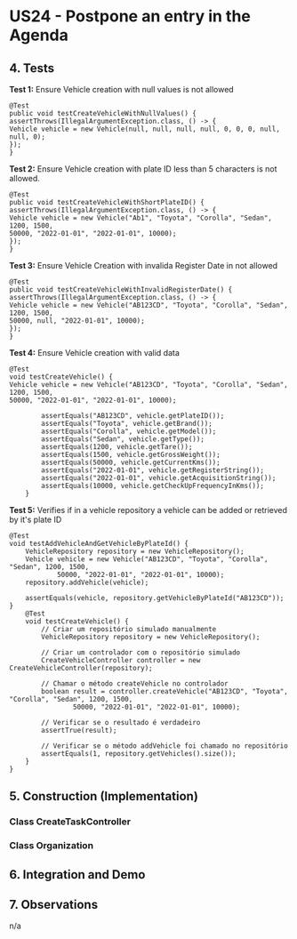 # US24 - Postpone an entry in the Agenda

## 4. Tests 

**Test 1:** Ensure Vehicle creation with null values is not allowed 

    @Test
    public void testCreateVehicleWithNullValues() {
    assertThrows(IllegalArgumentException.class, () -> {
    Vehicle vehicle = new Vehicle(null, null, null, null, 0, 0, 0, null, null, 0);
    });
    }

	

**Test 2:** Ensure Vehicle creation with plate ID less than 5 characters is not allowed. 

    @Test
    public void testCreateVehicleWithShortPlateID() {
    assertThrows(IllegalArgumentException.class, () -> {
    Vehicle vehicle = new Vehicle("Ab1", "Toyota", "Corolla", "Sedan", 1200, 1500,
    50000, "2022-01-01", "2022-01-01", 10000);
    });
    }

**Test 3:** Ensure Vehicle Creation with invalida Register Date in not allowed
    
    @Test
    public void testCreateVehicleWithInvalidRegisterDate() {
    assertThrows(IllegalArgumentException.class, () -> {
    Vehicle vehicle = new Vehicle("AB123CD", "Toyota", "Corolla", "Sedan", 1200, 1500,
    50000, null, "2022-01-01", 10000);
    });
    }

**Test 4:** Ensure Vehicle creation with valid data

    @Test
    void testCreateVehicle() {
    Vehicle vehicle = new Vehicle("AB123CD", "Toyota", "Corolla", "Sedan", 1200, 1500,
    50000, "2022-01-01", "2022-01-01", 10000);
    
            assertEquals("AB123CD", vehicle.getPlateID());
            assertEquals("Toyota", vehicle.getBrand());
            assertEquals("Corolla", vehicle.getModel());
            assertEquals("Sedan", vehicle.getType());
            assertEquals(1200, vehicle.getTare());
            assertEquals(1500, vehicle.getGrossWeight());
            assertEquals(50000, vehicle.getCurrentKms());
            assertEquals("2022-01-01", vehicle.getRegisterString());
            assertEquals("2022-01-01", vehicle.getAcquisitionString());
            assertEquals(10000, vehicle.getCheckUpFrequencyInKms());
        }

**Test 5:** Verifies if in a vehicle repository a vehicle can be added or retrieved by it's plate ID


    @Test
    void testAddVehicleAndGetVehicleByPlateId() {
        VehicleRepository repository = new VehicleRepository();
        Vehicle vehicle = new Vehicle("AB123CD", "Toyota", "Corolla", "Sedan", 1200, 1500,
                50000, "2022-01-01", "2022-01-01", 10000);
        repository.addVehicle(vehicle);

        assertEquals(vehicle, repository.getVehicleByPlateId("AB123CD"));
    }
        @Test
        void testCreateVehicle() {
            // Criar um repositório simulado manualmente
            VehicleRepository repository = new VehicleRepository();

            // Criar um controlador com o repositório simulado
            CreateVehicleController controller = new CreateVehicleController(repository);

            // Chamar o método createVehicle no controlador
            boolean result = controller.createVehicle("AB123CD", "Toyota", "Corolla", "Sedan", 1200, 1500,
                    50000, "2022-01-01", "2022-01-01", 10000);

            // Verificar se o resultado é verdadeiro
            assertTrue(result);

            // Verificar se o método addVehicle foi chamado no repositório
            assertEquals(1, repository.getVehicles().size());
        }
    }



## 5. Construction (Implementation)

### Class CreateTaskController 

[//]: # (```java)

[//]: # (public Task createTask&#40;String reference, String description, String informalDescription, String technicalDescription,)

[//]: # (                       Integer duration, Double cost, String taskCategoryDescription&#41; {)

[//]: # ()
[//]: # (	TaskCategory taskCategory = getTaskCategoryByDescription&#40;taskCategoryDescription&#41;;)

[//]: # ()
[//]: # (	Employee employee = getEmployeeFromSession&#40;&#41;;)

[//]: # (	Organization organization = getOrganizationRepository&#40;&#41;.getOrganizationByEmployee&#40;employee&#41;;)

[//]: # ()
[//]: # (	newTask = organization.createTask&#40;reference, description, informalDescription, technicalDescription, duration,)

[//]: # (                                      cost,taskCategory, employee&#41;;)

[//]: # (    )
[//]: # (	return newTask;)

[//]: # (})

[//]: # (```)

### Class Organization

[//]: # ()
[//]: # (```java)

[//]: # (public Optional<Task> createTask&#40;String reference, String description, String informalDescription,)

[//]: # (                                 String technicalDescription, Integer duration, Double cost, TaskCategory taskCategory,)

[//]: # (                                 Employee employee&#41; {)

[//]: # (    )
[//]: # (    Task task = new Task&#40;reference, description, informalDescription, technicalDescription, duration, cost,)

[//]: # (                         taskCategory, employee&#41;;)

[//]: # ()
[//]: # (    addTask&#40;task&#41;;)

[//]: # (        )
[//]: # (    return task;)

[//]: # (})

[//]: # (```)


## 6. Integration and Demo 

[//]: # (* A new option on the Employee menu options was added.)

[//]: # ()
[//]: # (* For demo purposes some tasks are bootstrapped while system starts.)


## 7. Observations

n/a